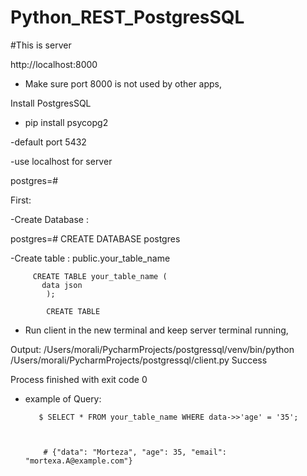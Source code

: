 # Python_REST_PostgresSQL

#This is server

http://localhost:8000

- Make sure port 8000 is not used by other apps,

Install PostgresSQL

- pip install psycopg2 

-default port 5432

-use localhost for server


postgres=# 



First:

-Create Database  : 

postgres=# 
 CREATE DATABASE postgres



-Create table :  public.your_table_name


         CREATE TABLE your_table_name (
           data json
            );
            
            CREATE TABLE
            

- Run client in the new terminal and keep server terminal running, 


Output:
         /Users/morali/PycharmProjects/postgressql/venv/bin/python /Users/morali/PycharmProjects/postgressql/client.py 
Success

Process finished with exit code 0



- example of Query: 


         $ SELECT * FROM your_table_name WHERE data->>'age' = '35';
          
          
          
          # {"data": "Morteza", "age": 35, "email": "mortexa.A@example.com"}



